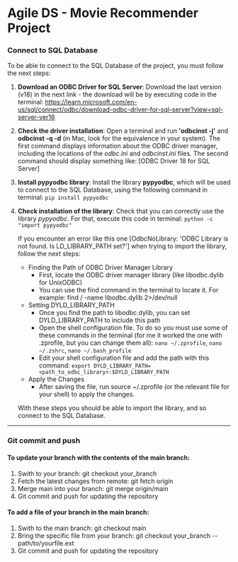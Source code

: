 # Agile DS - Movie Recommender Project

### Connect to SQL Database

To be able to connect to the SQL Database of the project, you must follow the next steps:

1. **Download an ODBC Driver for SQL Server**: Download the last version (v18) in the next link - the download will be by executing code in the terminal:
   https://learn.microsoft.com/en-us/sql/connect/odbc/download-odbc-driver-for-sql-server?view=sql-server-ver16

2. **Check the driver installation**: Open a terminal and run **'odbcinst -j'** and **odbcinst -q -d** (in Mac, look for the equivalence in your system).
   The first command displays information about the ODBC driver manager, including the locations of the *odbc.ini* and *odbcinst.ini* files.
   The second command should display something like: [ODBC Driver 18 for SQL Server]

4. **Install pypyodbc library**: Install the library **pypyodbc**, which will be used to connect to the SQL Database, using the following command in terminal:
   ```pip install pypyodbc ```
   
5. **Check installation of the library**: Check that you can correctly use the library *pypyodbc*. For that, execute this code in terminal:
   ```python -c "import pypyodbc"```

   If you encounter an error like this one [OdbcNoLibrary: 'ODBC Library is not found. Is LD_LIBRARY_PATH set?'] when trying to import the library, follow the next steps:
     - Finding the Path of ODBC Driver Manager Library
         - First, locate the ODBC driver manager library (like libodbc.dylib for UnixODBC)
         - You can use the find command in the terminal to locate it. For example: find / -name libodbc.dylib 2>/dev/null
     - Setting DYLD_LIBRARY_PATH
         - Once you find the path to libodbc.dylib, you can set DYLD_LIBRARY_PATH to include this path
         - Open the shell configuration file. To do so you must use some of these commands in the terminal (for me it worked the one with .zprofile, but you can change them all): ```nano ~/.zprofile```, ```nano ~/.zshrc```, ```nano ~/.bash_profile```
         - Edit your shell configuration file and add the path with this command: ```export DYLD_LIBRARY_PATH=<path_to_odbc_library>:$DYLD_LIBRARY_PATH```
     - Apply the Changes
         - After saving the file, run source ~/.zprofile (or the relevant file for your shell) to apply the changes.

   With these steps you should be able to import the library, and so connect to the SQL Database.
____

### Git commit and push

#### To update your branch with the contents of the main branch:
1. Swith to your branch: git checkout your_branch
2. Fetch the latest changes from remote: git fetch origin
3. Merge main into your branch: git merge origin/main
4. Git commit and push for updating the repository

#### To add a file of your branch in the main branch:
1. Swith to the main branch: git checkout main
2. Bring the specific file from your branch: git checkout your_branch -- path/to/yourfile.ext
3. Git commit and push for updating the repository
